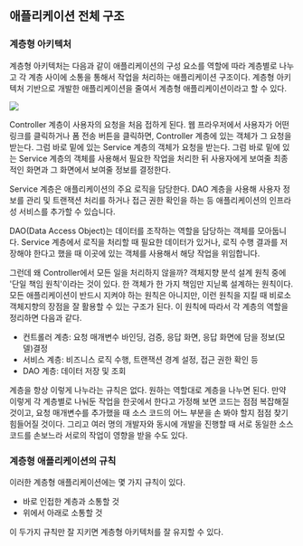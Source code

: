 ## 애플리케이션 전체 구조

### 계층형 아키텍처
계층형 아키텍처는 다음과 같이 애플리케이션의 구성 요소를 역할에 따라 계층별로 나누고 각 계층 사이에 소통을 통해서 작업을 처리하는 애플리케이션 구조이다. 계층형 아키텍처 기반으로 개발한 애플리케이션을 줄여서 계층형 애플리케이션이라고 할 수 있다.

<img src = "https://t1.daumcdn.net/cfile/tistory/2134664C592F695A38"></img>


Controller 계층이 사용자의 요청을 처음 접하게 된다. 웹 프라우저에서 사용자가 어떤 링크를 클릭하거나 폼 전송 버튼을 클릭하면, Controller 계층에 있는 객체가 그 요청을 받는다. 그럼 바로 밑에 있는 Service 계층의 객체가 요청을 받는다. 그럼 바로 밑에 있는 Service 계층의 객체를 사용해서 필요한 작업을 처리한 뒤 사용자에게 보여줄 최종적인 화면과 그 화면에서 보여줄 정보를 결정한다.

Service 계층은 애플리케이션의 주요 로직을 담당한다. DAO 계층을 사용해 사용자 정보를 관리 및 트랜잭션 처리를 하거나 접근 권한 확인을 하는 등 애플리케이션의 인프라성 서비스를 추가할 수 있습니다.

DAO(Data Access Object)는 데이터를 조작하는 역할을 담당하는 객체를 모아둡니다. Service 계층에서 로직을 처리할 때 필요한 데이터가 있거나, 로직 수행 결과를 저장해야 한다고 했을 때 이곳에 있는 객체를 사용해서 해당 작업을 위임합니다.

그런데 왜 Controller에서 모든 일을 처리하지 않을까? 객체지향 분석 설계 원칙 중에 '단일 책임 원칙'이라는 것이 있다. 한 객체가 한 가지 책임만 지닏록 설계하는 원칙이다. 모든 애플리케이션이 반드시 지켜야 하는 원칙은 아니지만, 이런 원칙을 지킬 때 비로소 객체지향의 장점을 잘 활용할 수 있는 구조가 된다. 이 원칙에 따라서 각 계층의 역할을 정리하면 다음과 같다.

+ 컨트롤러 계층: 요청 매개변수 바인딩, 검증, 응답 화면, 응답 화면에 담을 정보(모델)결정
+ 서비스 계층: 비즈니스 로직 수행, 트랜잭션 경계 설정, 접근 권한 확인 등
+ DAO 계층: 데이터 저장 및 조회

계층을 항상 이렇게 나누라는 규칙은 없다. 원하는 역할대로 계층을 나누면 된다. 만약 이렇게 각 계층별로 나눠둔 작업을 한곳에서 한다고 가정해 보면 코드는 점점 복잡해질 것이고, 요청 매개변수를 추가했을 때 소스 코드의 어느 부분을 손 봐야 할지 점점 찾기 힘들어질 것이다. 그리고 여러 명의 개발자와 동시에 개발을 진행할 때 서로 동일한 소스 코드를 손보느라 서로의 작업이 영향을 받을 수도 있다.

### 계층형 애플리케이션의 규칙
이러한 계층형 애플리케이션에는 몇 가지 규칙이 있다.

+ 바로 인접한 계층과 소통할 것
+ 위에서 아래로 소통할 것

이 두가지 규칙만 잘 지키면 계층형 아키텍처를 잘 유지할 수 있다.



























































